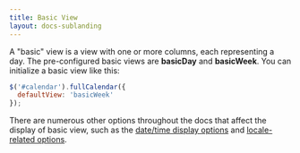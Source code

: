 ```yaml
---
title: Basic View
layout: docs-sublanding
---
```


A "basic" view is a view with one or more columns, each representing a day. The pre-configured basic views are **basicDay** and **basicWeek**. You can initialize a basic view like this:

```js
$('#calendar').fullCalendar({
  defaultView: 'basicWeek'
});
```

There are numerous other options throughout the docs that affect the display of basic view, such as the [date/time display options](date-display) and [locale-related options](localization).
